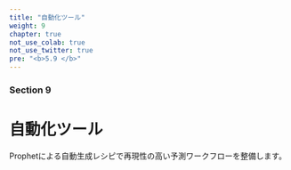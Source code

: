 ```yaml
---
title: "自動化ツール"
weight: 9
chapter: true
not_use_colab: true
not_use_twitter: true
pre: "<b>5.9 </b>"
---
```


### Section 9
# 自動化ツール

Prophetによる自動生成レシピで再現性の高い予測ワークフローを整備します。
